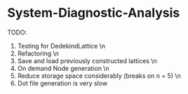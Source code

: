 # System-Diagnostic-Analysis
TODO:
1. Testing for DedekindLattice \n
2. Refactoring \n
3. Save and load previously constructed lattices \n
4. On demand Node generation \n
5. Reduce storage space considerably (breaks on n = 5) \n
7. Dot file generation is very slow
